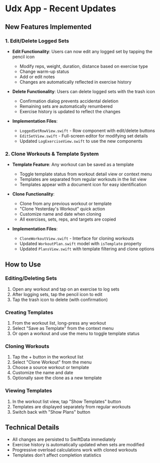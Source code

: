 # Udx App - Recent Updates

## New Features Implemented

### 1. Edit/Delete Logged Sets
- **Edit Functionality**: Users can now edit any logged set by tapping the pencil icon
  - Modify reps, weight, duration, distance based on exercise type
  - Change warm-up status
  - Add or edit notes
  - Changes are automatically reflected in exercise history

- **Delete Functionality**: Users can delete logged sets with the trash icon
  - Confirmation dialog prevents accidental deletion
  - Remaining sets are automatically renumbered
  - Exercise history is updated to reflect the changes

- **Implementation Files**:
  - `LoggedSetRowView.swift` - Row component with edit/delete buttons
  - `EditSetView.swift` - Full-screen editor for modifying set details
  - Updated `LogExerciseView.swift` to use the new components

### 2. Clone Workouts & Template System

- **Template Feature**: Any workout can be saved as a template
  - Toggle template status from workout detail view or context menu
  - Templates are separated from regular workouts in the list view
  - Templates appear with a document icon for easy identification

- **Clone Functionality**: 
  - Clone from any previous workout or template
  - "Clone Yesterday's Workout" quick action
  - Customize name and date when cloning
  - All exercises, sets, reps, and targets are copied

- **Implementation Files**:
  - `CloneWorkoutView.swift` - Interface for cloning workouts
  - Updated `WorkoutPlan.swift` model with `isTemplate` property
  - Updated `PlansView.swift` with template filtering and clone options

## How to Use

### Editing/Deleting Sets
1. Open any workout and tap on an exercise to log sets
2. After logging sets, tap the pencil icon to edit
3. Tap the trash icon to delete (with confirmation)

### Creating Templates
1. From the workout list, long-press any workout
2. Select "Save as Template" from the context menu
3. Or open a workout and use the menu to toggle template status

### Cloning Workouts
1. Tap the + button in the workout list
2. Select "Clone Workout" from the menu
3. Choose a source workout or template
4. Customize the name and date
5. Optionally save the clone as a new template

### Viewing Templates
1. In the workout list view, tap "Show Templates" button
2. Templates are displayed separately from regular workouts
3. Switch back with "Show Plans" button

## Technical Details

- All changes are persisted to SwiftData immediately
- Exercise history is automatically updated when sets are modified
- Progressive overload calculations work with cloned workouts
- Templates don't affect completion statistics
